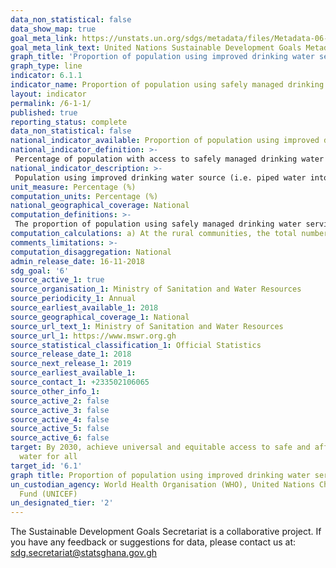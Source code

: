```yaml
---
data_non_statistical: false
data_show_map: true
goal_meta_link: https://unstats.un.org/sdgs/metadata/files/Metadata-06-01-01.pdf
goal_meta_link_text: United Nations Sustainable Development Goals Metadata (pdf 428kB)
graph_title: 'Proportion of population using improved drinking water services'
graph_type: line
indicator: 6.1.1
indicator_name: Proportion of population using safely managed drinking water services
layout: indicator
permalink: /6-1-1/
published: true
reporting_status: complete
data_non_statistical: false
national_indicator_available: Proportion of population using improved drinking water sources
national_indicator_definition: >-
 Percentage of population with access to safely managed drinking water sources
national_indicator_description: >-
 Population using improved drinking water source (i.e. piped water into dwelling, yard or plot, bottled water and sachet water) which is available when needed and free of faecal (and priority chemical) contamination.
unit_measure: Percentage (%)
computation_units: Percentage (%)
national_geographical_coverage: National
computation_definitions: >-
 The proportion of population using safely managed drinking water services is the total population in households with drinking water from a safely managed source expressed as a percentage of the total population in households
computation_calculations: a) At the rural communities, the total number of public water points can be computed; as per design standards, each water point provides services to 300 people. Based on this, the total coverage in the community can be calculated. This is a supply side information gathering process. b) In urban areas, the total number of house connections will be taken from the records of the utility (GWCL). This will be multiplied by the standard household size for urban areas. In addition, the number of public stand-posts / kiosks will be multiplied by the standard criteria for public water points to arrive at the figure for population depending on them
comments_limitations: >-
computation_disaggregation: National
admin_release_date: 16-11-2018
sdg_goal: '6'
source_active_1: true
source_organisation_1: Ministry of Sanitation and Water Resources
source_periodicity_1: Annual
source_earliest_available_1: 2018 
source_geographical_coverage_1: National
source_url_text_1: Ministry of Sanitation and Water Resources
source_url_1: https://www.mswr.org.gh
source_statistical_classification_1: Official Statistics
source_release_date_1: 2018
source_next_release_1: 2019
source_earliest_available_1:
source_contact_1: +233502106065
source_other_info_1:
source_active_2: false
source_active_3: false
source_active_4: false
source_active_5: false
source_active_6: false
target: By 2030, achieve universal and equitable access to safe and affordable drinking
  water for all
target_id: '6.1'
graph title: Proportion of population using improved drinking water services
un_custodian_agency: World Health Organisation (WHO), United Nations Children's Emergency
  Fund (UNICEF)
un_designated_tier: '2'
---
```


The Sustainable Development Goals Secretariat is a collaborative project. If you have any feedback or suggestions for data, please contact us at: sdg.secretariat@statsghana.gov.gh
